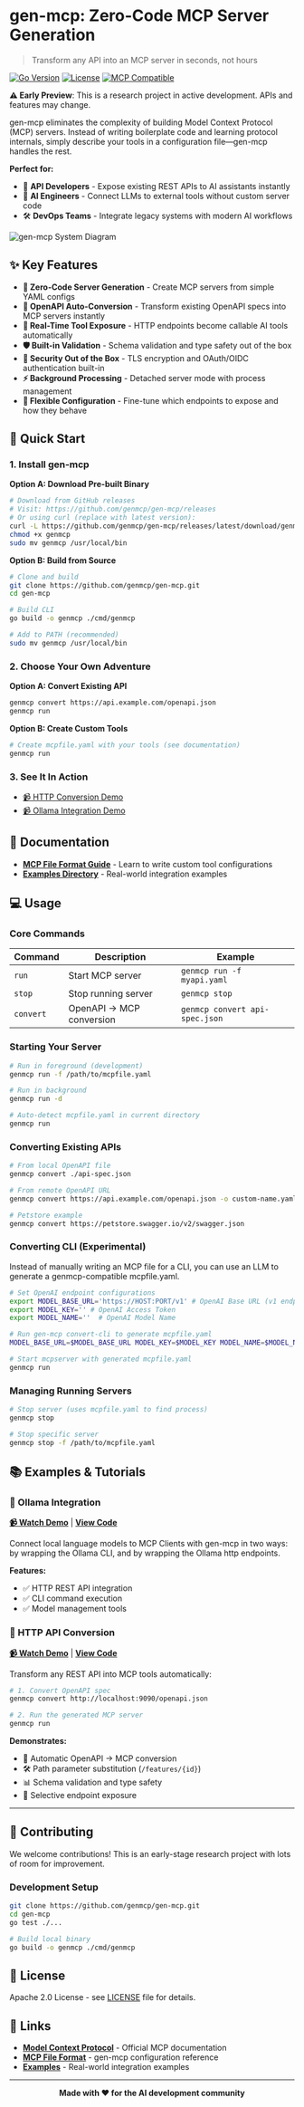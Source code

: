 # gen-mcp: Zero-Code MCP Server Generation

> Transform any API into an MCP server in seconds, not hours

[![Go Version](https://img.shields.io/badge/Go-1.21+-00ADD8?style=flat&logo=go)](https://golang.org/)
[![License](https://img.shields.io/badge/License-Apache%202.0-blue.svg)](LICENSE)
[![MCP Compatible](https://img.shields.io/badge/MCP-Compatible-green.svg)](https://modelcontextprotocol.io/)

**⚠️ Early Preview**: This is a research project in active development. APIs and features may change.

gen-mcp eliminates the complexity of building Model Context Protocol (MCP) servers. Instead of writing boilerplate code and learning protocol internals, simply describe your tools in a configuration file—gen-mcp handles the rest.

**Perfect for:**
- 🔌 **API Developers** - Expose existing REST APIs to AI assistants instantly
- 🤖 **AI Engineers** - Connect LLMs to external tools without custom server code  
- 🛠️ **DevOps Teams** - Integrate legacy systems with modern AI workflows

![gen-mcp System Diagram](./docs/gen-mcp-system-diagram.jpg)

## ✨ Key Features

- **🚀 Zero-Code Server Generation** - Create MCP servers from simple YAML configs
- **📡 OpenAPI Auto-Conversion** - Transform existing OpenAPI specs into MCP servers instantly
- **🔄 Real-Time Tool Exposure** - HTTP endpoints become callable AI tools automatically
- **🛡️ Built-in Validation** - Schema validation and type safety out of the box
- **🔐 Security Out of the Box** - TLS encryption and OAuth/OIDC authentication built-in
- **⚡ Background Processing** - Detached server mode with process management
- **🔧 Flexible Configuration** - Fine-tune which endpoints to expose and how they behave

## 🚀 Quick Start

### 1. Install gen-mcp

**Option A: Download Pre-built Binary**
```bash
# Download from GitHub releases
# Visit: https://github.com/genmcp/gen-mcp/releases
# Or using curl (replace with latest version):
curl -L https://github.com/genmcp/gen-mcp/releases/latest/download/genmcp-linux-amd64 -o genmcp
chmod +x genmcp
sudo mv genmcp /usr/local/bin
```

**Option B: Build from Source**
```bash
# Clone and build
git clone https://github.com/genmcp/gen-mcp.git
cd gen-mcp

# Build CLI
go build -o genmcp ./cmd/genmcp

# Add to PATH (recommended)
sudo mv genmcp /usr/local/bin
```

### 2. Choose Your Own Adventure

**Option A: Convert Existing API**
```bash
genmcp convert https://api.example.com/openapi.json
genmcp run
```

**Option B: Create Custom Tools**
```bash
# Create mcpfile.yaml with your tools (see documentation)
genmcp run
```

### 3. See It In Action
- [📹 HTTP Conversion Demo](https://youtu.be/boMyFzpgJoA) 
- [📹 Ollama Integration Demo](https://youtu.be/yqJV9rNwfg8)

## 📖 Documentation

- **[MCP File Format Guide](./docs/mcp_file_format.md)** - Learn to write custom tool configurations
- **[Examples Directory](./examples/)** - Real-world integration examples

## 💻 Usage

### Core Commands

| Command | Description | Example |
|---------|-------------|---------|
| `run` | Start MCP server | `genmcp run -f myapi.yaml` |
| `stop` | Stop running server | `genmcp stop` |
| `convert` | OpenAPI → MCP conversion | `genmcp convert api-spec.json` |

### Starting Your Server

```bash
# Run in foreground (development)
genmcp run -f /path/to/mcpfile.yaml

# Run in background
genmcp run -d

# Auto-detect mcpfile.yaml in current directory
genmcp run
```

### Converting Existing APIs

```bash
# From local OpenAPI file
genmcp convert ./api-spec.json

# From remote OpenAPI URL
genmcp convert https://api.example.com/openapi.json -o custom-name.yaml

# Petstore example
genmcp convert https://petstore.swagger.io/v2/swagger.json
```

### Converting CLI (Experimental)

Instead of manually writing an MCP file for a CLI, you can use an LLM to generate a genmcp-compatible mcpfile.yaml.

```bash
# Set OpenAI endpoint configurations
export MODEL_BASE_URL='https://HOST:PORT/v1' # OpenAI Base URL (v1 endpoint)
export MODEL_KEY='' # OpenAI Access Token
export MODEL_NAME=''  # OpenAI Model Name

# Run gen-mcp convert-cli to generate mcpfile.yaml
MODEL_BASE_URL=$MODEL_BASE_URL MODEL_KEY=$MODEL_KEY MODEL_NAME=$MODEL_NAME genmcp convert-cli "podman images"

# Start mcpserver with generated mcpfile.yaml 
genmcp run
```


### Managing Running Servers

```bash
# Stop server (uses mcpfile.yaml to find process)
genmcp stop

# Stop specific server
genmcp stop -f /path/to/mcpfile.yaml
```

## 📚 Examples & Tutorials

### 🤖 Ollama Integration
**[📹 Watch Demo](https://youtu.be/yqJV9rNwfg8)** | **[View Code](./examples/ollama/)**

Connect local language models to MCP Clients with gen-mcp in two ways: by wrapping the Ollama CLI, and by wrapping the Ollama http endpoints.

**Features:**
- ✅ HTTP REST API integration
- ✅ CLI command execution  
- ✅ Model management tools

### 🔗 HTTP API Conversion
**[📹 Watch Demo](https://youtu.be/boMyFzpgJoA)** | **[View Code](./examples/http-conversion/)**

Transform any REST API into MCP tools automatically:

```bash
# 1. Convert OpenAPI spec
genmcp convert http://localhost:9090/openapi.json

# 2. Run the generated MCP server
genmcp run
```

**Demonstrates:**
- 🔄 Automatic OpenAPI → MCP conversion
- 🛠️ Path parameter substitution (`/features/{id}`)
- 📊 Schema validation and type safety
- 🎯 Selective endpoint exposure

---

## 🤝 Contributing

We welcome contributions! This is an early-stage research project with lots of room for improvement.

### Development Setup
```bash
git clone https://github.com/genmcp/gen-mcp.git
cd gen-mcp
go test ./...

# Build local binary
go build -o genmcp ./cmd/genmcp
```

## 📄 License

Apache 2.0 License - see [LICENSE](LICENSE) file for details.

## 🔗 Links

- **[Model Context Protocol](https://modelcontextprotocol.io/)** - Official MCP documentation
- **[MCP File Format](./docs/mcp_file_format.md)** - gen-mcp configuration reference
- **[Examples](./examples/)** - Real-world integration examples

---

<div align="center">
  <strong>Made with ❤️ for the AI development community</strong>
</div>
